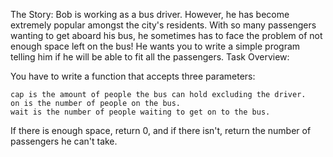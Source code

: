 The Story:
Bob is working as a bus driver. However, he has become extremely popular amongst the city's residents. With so many passengers wanting to get aboard his bus, he sometimes has to face the problem of not enough space left on the bus! He wants you to write a simple program telling him if he will be able to fit all the passengers.
Task Overview:

You have to write a function that accepts three parameters:

    cap is the amount of people the bus can hold excluding the driver.
    on is the number of people on the bus.
    wait is the number of people waiting to get on to the bus.

If there is enough space, return 0, and if there isn't, return the number of passengers he can't take.